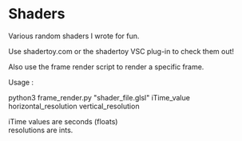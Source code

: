 # Shaders

Various random shaders I wrote for fun.  

Use shadertoy.com or the shadertoy VSC plug-in to check them out!

Also use the frame render script to render a specific frame.  

Usage :  
  
python3 frame_render.py "shader_file.glsl" iTime_value horizontal_resolution vertical_resolution  

iTime values are seconds (floats)  
resolutions are ints.
